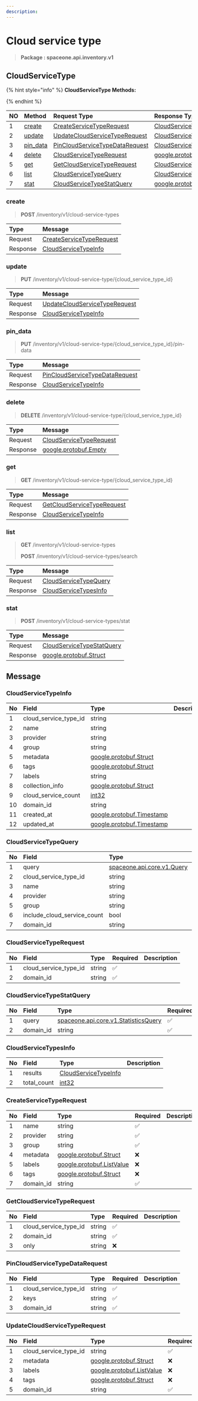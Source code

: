 ```yaml
---
description:  
---
```

# Cloud service type

>  **Package : spaceone.api.inventory.v1**

## CloudServiceType

{% hint style="info" %}
**CloudServiceType Methods:**

{%  endhint %}


| NO |  Method | Request Type | Response Type | Description |
| :--- | :--- | :--- | :--- | :--- |
| 1 | [create](cloud-service-type.md#create)| [CreateServiceTypeRequest](cloud-service-type.md#createservicetyperequest) | [CloudServiceTypeInfo](cloud-service-type.md#cloudservicetypeinfo) |  |
| 2 | [update](cloud-service-type.md#update)| [UpdateCloudServiceTypeRequest](cloud-service-type.md#updatecloudservicetyperequest) | [CloudServiceTypeInfo](cloud-service-type.md#cloudservicetypeinfo) |  |
| 3 | [pin_data](cloud-service-type.md#pin_data)| [PinCloudServiceTypeDataRequest](cloud-service-type.md#pincloudservicetypedatarequest) | [CloudServiceTypeInfo](cloud-service-type.md#cloudservicetypeinfo) |  |
| 4 | [delete](cloud-service-type.md#delete)| [CloudServiceTypeRequest](cloud-service-type.md#cloudservicetyperequest) |[google.protobuf.Empty](https://github.com/protocolbuffers/protobuf/blob/master/src/google/protobuf/empty.proto)|  |
| 5 | [get](cloud-service-type.md#get)| [GetCloudServiceTypeRequest](cloud-service-type.md#getcloudservicetyperequest) | [CloudServiceTypeInfo](cloud-service-type.md#cloudservicetypeinfo) |  |
| 6 | [list](cloud-service-type.md#list)| [CloudServiceTypeQuery](cloud-service-type.md#cloudservicetypequery) | [CloudServiceTypesInfo](cloud-service-type.md#cloudservicetypesinfo) |  |
| 7 | [stat](cloud-service-type.md#stat)| [CloudServiceTypeStatQuery](cloud-service-type.md#cloudservicetypestatquery) |[google.protobuf.Struct](https://github.com/protocolbuffers/protobuf/blob/master/src/google/protobuf/struct.proto)|  | 
 
 
 
 
### create
> **POST** /inventory/v1/cloud-service-types
>


| Type | Message |
| :--- | :--- |
| Request | [CreateServiceTypeRequest](cloud-service-type.md#createservicetyperequest) |
| Response |  [CloudServiceTypeInfo](cloud-service-type.md#cloudservicetypeinfo)  |
 
 
 
 
 
### update
> **PUT** /inventory/v1/cloud-service-type/{cloud_service_type_id}
>


| Type | Message |
| :--- | :--- |
| Request | [UpdateCloudServiceTypeRequest](cloud-service-type.md#updatecloudservicetyperequest) |
| Response |  [CloudServiceTypeInfo](cloud-service-type.md#cloudservicetypeinfo)  |
 
 
 
 
 
### pin_data
> **PUT** /inventory/v1/cloud-service-type/{cloud_service_type_id}/pin-data
>


| Type | Message |
| :--- | :--- |
| Request | [PinCloudServiceTypeDataRequest](cloud-service-type.md#pincloudservicetypedatarequest) |
| Response |  [CloudServiceTypeInfo](cloud-service-type.md#cloudservicetypeinfo)  |
 
 
 
 
 
### delete
> **DELETE** /inventory/v1/cloud-service-type/{cloud_service_type_id}
>


| Type | Message |
| :--- | :--- |
| Request | [CloudServiceTypeRequest](cloud-service-type.md#cloudservicetyperequest) |
| Response | [google.protobuf.Empty](https://github.com/protocolbuffers/protobuf/blob/master/src/google/protobuf/empty.proto) |
 
 
 
 
 
### get
> **GET** /inventory/v1/cloud-service-type/{cloud_service_type_id}
>


| Type | Message |
| :--- | :--- |
| Request | [GetCloudServiceTypeRequest](cloud-service-type.md#getcloudservicetyperequest) |
| Response |  [CloudServiceTypeInfo](cloud-service-type.md#cloudservicetypeinfo)  |
 
 
 
 
 
### list
> **GET** /inventory/v1/cloud-service-types
>
> **POST** /inventory/v1/cloud-service-types/search



| Type | Message |
| :--- | :--- |
| Request | [CloudServiceTypeQuery](cloud-service-type.md#cloudservicetypequery) |
| Response |  [CloudServiceTypesInfo](cloud-service-type.md#cloudservicetypesinfo)  |
 
 
 
 
 
### stat
> **POST** /inventory/v1/cloud-service-types/stat
>


| Type | Message |
| :--- | :--- |
| Request | [CloudServiceTypeStatQuery](cloud-service-type.md#cloudservicetypestatquery) |
| Response | [google.protobuf.Struct](https://github.com/protocolbuffers/protobuf/blob/master/src/google/protobuf/struct.proto) |


## 

## Message

### CloudServiceTypeInfo
| No | Field | Type |  Description |
| :--- | :--- | :--- | :--- |
| 1 | cloud_service_type_id |string||
| 2 | name |string||
| 3 | provider |string||
| 4 | group |string||
| 5 | metadata |[google.protobuf.Struct](https://github.com/protocolbuffers/protobuf/blob/master/src/google/protobuf/struct.proto)||
| 6 | tags |[google.protobuf.Struct](https://github.com/protocolbuffers/protobuf/blob/master/src/google/protobuf/struct.proto)||
| 7 | labels |string||
| 8 | collection_info |[google.protobuf.Struct](https://github.com/protocolbuffers/protobuf/blob/master/src/google/protobuf/struct.proto)||
| 9 | cloud_service_count |[int32](https://github.com/protocolbuffers/protobuf/blob/master/src/google/protobuf/type.proto)||
| 10 | domain_id |string||
| 11 | created_at |[google.protobuf.Timestamp](https://github.com/protocolbuffers/protobuf/blob/master/src/google/protobuf/timestamp.proto)||
| 12 | updated_at |[google.protobuf.Timestamp](https://github.com/protocolbuffers/protobuf/blob/master/src/google/protobuf/timestamp.proto)||

### CloudServiceTypeQuery
| No | Field | Type | Required | Description |
| :--- | :--- | :--- | :--- | :--- |
| 1 | query |[spaceone.api.core.v1.Query](https://spaceone-dev.gitbook.io/api-reference/common-v1/search-query)|❌||
| 2 | cloud_service_type_id |string|❌||
| 3 | name |string|❌||
| 4 | provider |string|❌||
| 5 | group |string|❌||
| 6 | include_cloud_service_count |bool|❌||
| 7 | domain_id |string|✅||

### CloudServiceTypeRequest
| No | Field | Type | Required | Description |
| :--- | :--- | :--- | :--- | :--- |
| 1 | cloud_service_type_id |string|✅||
| 2 | domain_id |string|✅||

### CloudServiceTypeStatQuery
| No | Field | Type | Required | Description |
| :--- | :--- | :--- | :--- | :--- |
| 1 | query |[spaceone.api.core.v1.StatisticsQuery](https://spaceone-dev.gitbook.io/api-reference/common-v1/statistics-query)|✅||
| 2 | domain_id |string|✅||

### CloudServiceTypesInfo
| No | Field | Type |  Description |
| :--- | :--- | :--- | :--- |
| 1 | results |[CloudServiceTypeInfo](cloud-service-type.md#cloudservicetypeinfo)||
| 2 | total_count |[int32](https://github.com/protocolbuffers/protobuf/blob/master/src/google/protobuf/type.proto)||

### CreateServiceTypeRequest
| No | Field | Type | Required | Description |
| :--- | :--- | :--- | :--- | :--- |
| 1 | name |string|✅||
| 2 | provider |string|✅||
| 3 | group |string|✅||
| 4 | metadata |[google.protobuf.Struct](https://github.com/protocolbuffers/protobuf/blob/master/src/google/protobuf/struct.proto)|❌||
| 5 | labels |[google.protobuf.ListValue](https://developers.google.com/protocol-buffers/docs/reference/overview)|❌||
| 6 | tags |[google.protobuf.Struct](https://github.com/protocolbuffers/protobuf/blob/master/src/google/protobuf/struct.proto)|❌||
| 7 | domain_id |string|✅||

### GetCloudServiceTypeRequest
| No | Field | Type | Required | Description |
| :--- | :--- | :--- | :--- | :--- |
| 1 | cloud_service_type_id |string|✅||
| 2 | domain_id |string|✅||
| 3 | only |string|❌||

### PinCloudServiceTypeDataRequest
| No | Field | Type | Required | Description |
| :--- | :--- | :--- | :--- | :--- |
| 1 | cloud_service_type_id |string|✅||
| 2 | keys |string|✅||
| 3 | domain_id |string|✅||

### UpdateCloudServiceTypeRequest
| No | Field | Type | Required | Description |
| :--- | :--- | :--- | :--- | :--- |
| 1 | cloud_service_type_id |string|✅||
| 2 | metadata |[google.protobuf.Struct](https://github.com/protocolbuffers/protobuf/blob/master/src/google/protobuf/struct.proto)|❌||
| 3 | labels |[google.protobuf.ListValue](https://developers.google.com/protocol-buffers/docs/reference/overview)|❌||
| 4 | tags |[google.protobuf.Struct](https://github.com/protocolbuffers/protobuf/blob/master/src/google/protobuf/struct.proto)|❌||
| 5 | domain_id |string|✅||
